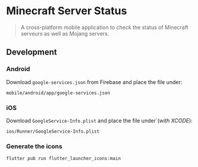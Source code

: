 # Minecraft Server Status
> A cross-platform mobile application to check the status of Minecraft serveurs as well as Mojang servers.

## Development

### Android
Download `google-services.json` from Firebase and place the file under:
```
mobile/android/app/google-services.json
```

### iOS
Download `GoogleService-Info.plist` and place the file under`(*with XCODE*):
```
ios/Runner/GoogleService-Info.plist
```

### Generate the icons
```
flutter pub run flutter_launcher_icons:main
```